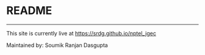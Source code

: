 # README
----------

This site is currently live at https://srdg.github.io/nptel_jgec

Maintained by:
Soumik Ranjan Dasgupta